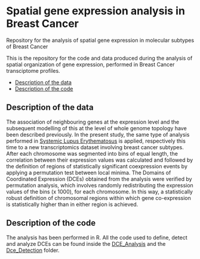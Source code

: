 # Spatial gene expression analysis in Breast Cancer
Repository for the analysis of spatial gene expression in molecular subtypes of Breast Cancer

This is the repository for the code and data produced during the analysis of spatial organization of gene expression, performed in Breast Cancer transciptome profiles.

* [Description of the data](#description) 
* [Description of the code](#code)

## Description of the data<a name="description"></a>
The association of neighbouring genes at the expression level and the subsequent modelling of this at the level of whole genome topology have been described previously. In the present study, the same type of analysis performed in [Systemic Lupus Erythematosus](https://github.com/mtsitsian/SLE_spatial_gene_expression) is applied, respectively this time to a new transcriptomics dataset involving breast cancer subtypes. After each chromosome was segmented into bins of equal length, the correlation between their expression values was calculated and followed by the definition of regions of statistically significant coexpression events by applying a permutation test between local minima. The Domains of Coordinated Expression (DCEs) obtained from the analysis were verified by permutation analysis, which involves randomly redistributing the expression values of the bins (x 1000), for each chromosome. In this way, a statistically robust definition of chromosomal regions within which gene co-expression is statistically higher than in either region is achieved.


## Description of the code<a name="code"></a>
The analysis has been performed in R. All the code used to define, 
detect and analyze DCEs can be found inside the [DCE_Analysis](https://github.com/mtsitsian/BRCA_spatial_gene_expression/tree/main/DCE_analysis) and the [Dce_Detection](https://github.com/mtsitsian/BRCA_spatial_gene_expression/tree/main/DCE_detection) folder.
